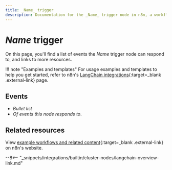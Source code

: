 ```yaml
---
title: _Name_ trigger
description: Documentation for the _Name_ trigger node in n8n, a workflow automation platform. Includes details of operations and configuration, and links to examples and credentials information.
---
```



# _Name_ trigger

<!-- Briefly summarize the node. For example:_

The _Name_ trigger node allows you to respond to events in _Name_ and integrate _Name_ with other applications. n8n has built-in support for a wide range of _Name_ events, including . . .
-->

On this page, you'll find a list of events the _Name_ trigger node can respond to, and links to more resources.


!!! note "Examples and templates"
	For usage examples and templates to help you get started, refer to n8n's [LangChain integrations](https://n8n.io/integrations/langchain/){:target=_blank .external-link} page.

## Events

* _Bullet list_
* _Of events this node responds to_.

## Related resources


View [example workflows and related content](https://n8n.io/integrations/langchain/){:target=_blank .external-link} on n8n's website.

--8<-- "_snippets/integrations/builtin/cluster-nodes/langchain-overview-link.md"


